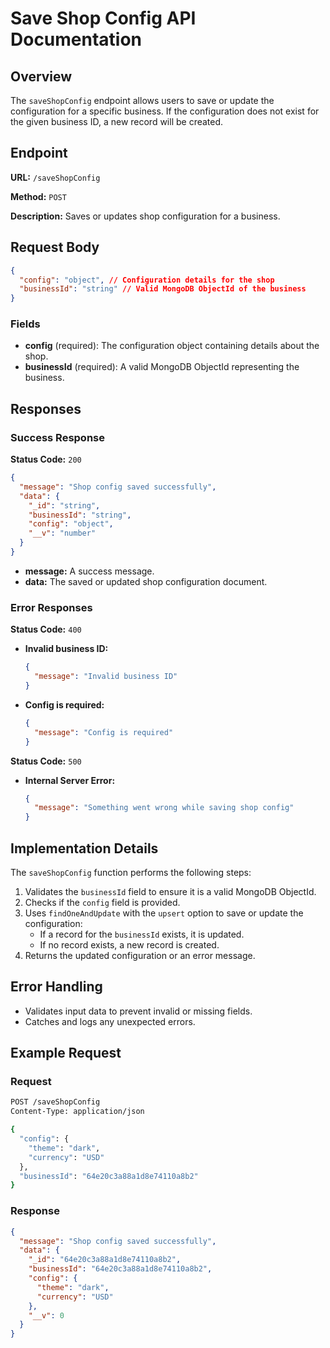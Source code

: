 # Save Shop Config API Documentation

## Overview

The `saveShopConfig` endpoint allows users to save or update the configuration for a specific business. If the configuration does not exist for the given business ID, a new record will be created.

## Endpoint

**URL:** `/saveShopConfig`

**Method:** `POST`

**Description:** Saves or updates shop configuration for a business.

## Request Body

```json
{
  "config": "object", // Configuration details for the shop
  "businessId": "string" // Valid MongoDB ObjectId of the business
}
```

### Fields

- **config** (required): The configuration object containing details about the shop.
- **businessId** (required): A valid MongoDB ObjectId representing the business.

## Responses

### Success Response

**Status Code:** `200`

```json
{
  "message": "Shop config saved successfully",
  "data": {
    "_id": "string",
    "businessId": "string",
    "config": "object",
    "__v": "number"
  }
}
```

- **message:** A success message.
- **data:** The saved or updated shop configuration document.

### Error Responses

**Status Code:** `400`

- **Invalid business ID:**
  ```json
  {
    "message": "Invalid business ID"
  }
  ```
- **Config is required:**
  ```json
  {
    "message": "Config is required"
  }
  ```

**Status Code:** `500`

- **Internal Server Error:**
  ```json
  {
    "message": "Something went wrong while saving shop config"
  }
  ```

## Implementation Details

The `saveShopConfig` function performs the following steps:

1. Validates the `businessId` field to ensure it is a valid MongoDB ObjectId.
2. Checks if the `config` field is provided.
3. Uses `findOneAndUpdate` with the `upsert` option to save or update the configuration:
   - If a record for the `businessId` exists, it is updated.
   - If no record exists, a new record is created.
4. Returns the updated configuration or an error message.

## Error Handling

- Validates input data to prevent invalid or missing fields.
- Catches and logs any unexpected errors.

## Example Request

### Request

```bash
POST /saveShopConfig
Content-Type: application/json

{
  "config": {
    "theme": "dark",
    "currency": "USD"
  },
  "businessId": "64e20c3a88a1d8e74110a8b2"
}
```

### Response

```json
{
  "message": "Shop config saved successfully",
  "data": {
    "_id": "64e20c3a88a1d8e74110a8b2",
    "businessId": "64e20c3a88a1d8e74110a8b2",
    "config": {
      "theme": "dark",
      "currency": "USD"
    },
    "__v": 0
  }
}
```
